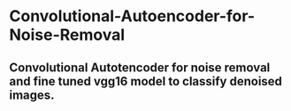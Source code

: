# Convolutional-Autoencoder-for-Noise-Removal
<h2>
  Convolutional Autotencoder for noise removal and fine tuned vgg16 model to classify denoised images. 
  </h2>
